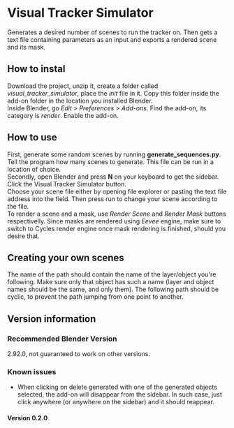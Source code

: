 # Visual Tracker Simulator
Generates a desired number of scenes to run the tracker on. Then gets a text file containing parameters as an input and exports a rendered scene and its mask.

## How to instal
Download the project, unzip it, create a folder called *visual_tracker_simulator*, place the _init_ file in it. Copy this folder inside the add-on folder in the location you installed Blender.\
Inside Blender, go _Edit > Preferences > Add-ons_. Find the add-on, its category is *render*. Enable the add-on.

## How to use
First, generate some random scenes by running **generate_sequences.py**. Tell the program how many scenes to generate. This file can be run in a location of choice.\
Secondly, open Blender and press **N** on your keyboard to get the sidebar. Click the Visual Tracker Simulator button.\
Choose your scene file either by opening file explorer or pasting the text file address into the field. Then press run to change your scene according to the file.\
To render a scene and a mask, use *Render Scene* and *Render Mask* buttons respectivelly. Since masks are rendered using *Eevee* engine, make sure to switch to Cycles render engine once mask rendering is finished, should you desire that.

## Creating your own scenes
The name of the path should contain the name of the layer/object you're following. Make sure only that object has such a name (layer and object names should be the same, and only them). The following path should be cyclic, to prevent the path jumping from one point to another.

## Version information

### Recommended Blender Version
2.92.0, not guaranteed to work on other versions.

### Known issues
* When clicking on delete generated with one of the generated objects selected, the add-on will disappear from the sidebar. In such case, just click anywhere (or anywhere on the sidebar) and it should reappear.

#### Version 0.2.0

###